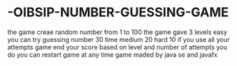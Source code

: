# -OIBSIP-NUMBER-GUESSING-GAME
the game creae random number from 1 to 100
the game gave 3 levels easy you can try guessing number 30 time medium 20 hard 10
if you use all your attempts game end 
your score based on level and number of attempts you do 
you can restart game at any time 
game maded by java se and javafx
